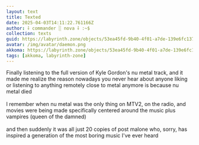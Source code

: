 ```yaml
---
layout: text
title: Texted
date: 2025-04-03T14:11:22.761166Z
author: ⸸ commander ░ nova ⸸ :~$
collection: texts
guid: https://labyrinth.zone/objects/53ea45fd-9b40-4f01-a7de-139e6fc13703
avatar: /img/avatar/daemon.png
akkoma: https://labyrinth.zone/objects/53ea45fd-9b40-4f01-a7de-139e6fc13703
tags: [akkoma, labyrinth-zone]
---
```


<p>Finally listening to the full version of Kyle Gordon's nu metal track, and it made me realize the reason nowadays you never hear about anyone liking or listening to anything remotely close to metal anymore is because nu metal died<br><br>I remember when nu metal was the only thing on MTV2, on the radio, and movies were being made specifically centered around the music plus vampires (queen of the damned)<br><br>and then suddenly it was all just 20 copies of post malone who, sorry, has inspired a generation of the most boring music I've ever heard</p>
